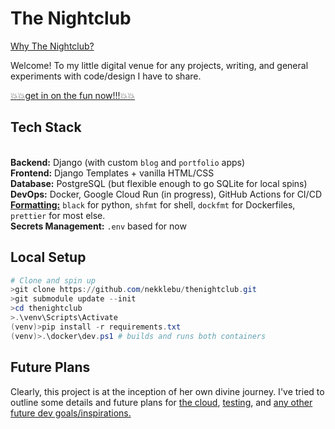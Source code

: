# The Nightclub

[Why The Nightclub?](docs/philosophy.md##why-the-nightclub)

Welcome! To my little digital venue for any projects, writing, and general experiments with code/design I have to share.
<br>

[💥💥get in on the fun now!!!💥💥](https://nightclub-site-255993342952.us-central1.run.app/)

## Tech Stack

<br>**Backend:** Django (with custom `blog` and `portfolio` apps)
<br>**Frontend:** Django Templates + vanilla HTML/CSS
<br>**Database:** PostgreSQL (but flexible enough to go SQLite for local spins)
<br>**DevOps:** Docker, Google Cloud Run (in progress), GitHub Actions for CI/CD
<br>**[Formatting:](docs/formatting.md)** `black` for python, `shfmt` for shell, `dockfmt` for Dockerfiles, `prettier` for most else.
<br>**Secrets Management:** `.env` based for now

## Local Setup

```ps1
# Clone and spin up
>git clone https://github.com/nekklebu/thenightclub.git
>git submodule update --init
>cd thenightclub
>.\venv\Scripts\Activate
(venv)>pip install -r requirements.txt
(venv)>.\docker\dev.ps1 # builds and runs both containers
```

## Future Plans

Clearly, this project is at the inception of her own divine journey. I've tried to outline some details and future plans for [the cloud](docs/cloud.md), [testing](docs/testing.md), and [any other future dev goals/inspirations.](docs/future.md)
